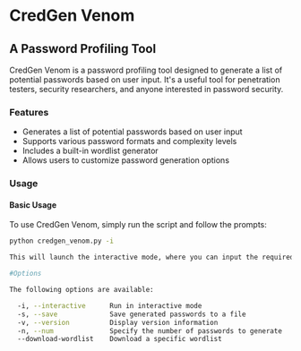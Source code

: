 # CredGen Venom
## A Password Profiling Tool

CredGen Venom is a password profiling tool designed to generate a list of potential passwords based on user input. It's a useful tool for penetration testers, security researchers, and anyone interested in password security.

### Features
- Generates a list of potential passwords based on user input
- Supports various password formats and complexity levels
- Includes a built-in wordlist generator
- Allows users to customize password generation options

### Usage

#### Basic Usage
To use CredGen Venom, simply run the script and follow the prompts:

```bash
python credgen_venom.py -i

This will launch the interactive mode, where you can input the required information to generate a list of potential passwords.

#Options

The following options are available:

  -i, --interactive      Run in interactive mode  
  -s, --save             Save generated passwords to a file  
  -v, --version          Display version information  
  -n, --num              Specify the number of passwords to generate  
  --download-wordlist    Download a specific wordlist


